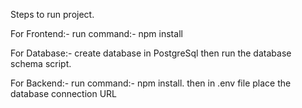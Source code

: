 Steps to run project.

For Frontend:- 
run command:- npm install

For Database:- 
create database in PostgreSql 
then run the database schema script.

For Backend:- 
run command:- npm install.
then
in .env file place the database connection URL

